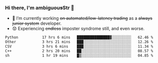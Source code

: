 ### Hi there, I'm ambiguou~~s~~Str 👋

<!--
**ambiguoustexture/ambiguoustexture** is a ✨ _special_ ✨ repository because its `README.md` (this file) appears on your GitHub profile.

Here are some ideas to get you started:
-->
- 🔭 I’m currently working ~~on automated/low-latency trading~~ as a ~~always junior system~~ developer.
- :worried: Experiencing ~~endless~~ imposter syndrome still, and even worse.

<!--START_SECTION:waka-->

```txt
Python           17 hrs 6 mins   ███████████████▓░░░░░░░░░   62.46 %
Other            3 hrs 21 mins   ███░░░░░░░░░░░░░░░░░░░░░░   12.26 %
CSV              3 hrs 6 mins    ███░░░░░░░░░░░░░░░░░░░░░░   11.34 %
C++              2 hrs 20 mins   ██░░░░░░░░░░░░░░░░░░░░░░░   08.57 %
sh               1 hr 19 mins    █▒░░░░░░░░░░░░░░░░░░░░░░░   04.85 %
```

<!--END_SECTION:waka-->
